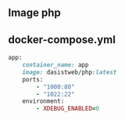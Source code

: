 ## Image php

## docker-compose.yml

```ruby
app:
    container_name: app
    image: dasistweb/php:latest
    ports:
        - "1000:80"
        - "1022:22"
    environment:
        - XDEBUG_ENABLED=0
```